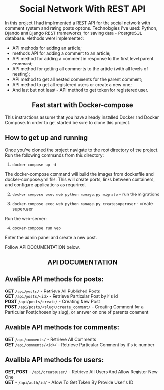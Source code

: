 <h1 align='center'>Social Network With REST API</h1>
<p> In this project I had implemented a REST API for the social network with comment system and rating posts options. 
Technologies i've used: Python, Djando and Django REST frameworks, for saving data - PostgreSQL database. 
Methods were implemented: </p>
<ul>
  <li>API methods for adding an article;</li>
  <li>methods API for adding a comment to an article;</li>
  <li>API method for adding a comment in response to the first level parent comment;</li>
  <li>API method for getting all comments to the article (with all levels of nesting);</li>
  <li>API method to get all nested comments for the parent comment;</li>
  <li>API method to get all registered users or create a new one;</li>
  <li>And last but not least - API method to get token for registered user.</li>
</ul>
<h2 align='center'>Fast start with Docker-compose</h2>
This instractions assume that you have already installed Docker and Docker Compose.
In order to get started be sure to clone this project.

## How to get up and running
Once you've cloned the project navigate to the root directory of the project. Run the following commands from this directory:

1. ` docker-compose up -d `

The docker-compose command will build the images from dockerfile and docker-compose.yml file. This will create ports, links between containers, and configure applications as requrired. 

2. `docker-compose exec web python manage.py migrate` - run the migrations

3. `docker-compose exec web python manage.py createsuperuser` - create superuser

Run the web-server:

4. ` docker-compose run web `

Enter the admin panel and create a new post.

Follow API DOCUMENTATION below.

<h2 align='center'>API DOCUMENTATION<h2>

## Avalible API methods for posts:

**GET** ` /api/posts/ ` - Retrieve All Published Posts
 <br>
**GET** ` /api/posts/<id> ` - Retrieve Particular Post by it's id
<br>
**POST** ` /api/posts/create/ ` - Creating New Post
 <br>
**POST** ` /api/posts/<slug>/create_comment/ ` - Creating Comment for a Particular Post(chosen by slug), or answer on one of parents comment
<br>
  
## Avalible API methods for comments:

**GET** ` /api/comments/ ` - Retrieve All Comments
 <br>
**GET** ` /api/comments/<id>/ ` - Retrieve Particular Comment by it's id number

## Avalible API methods for users:

**GET, POST** - `/api/createuser/` - Retrieve All Users And Allow Register New One
<br>
**GET** - `/api/auth/id/` - Allow To Get Token By Provide User's ID
<br>